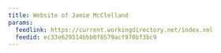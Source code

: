 ```yaml
---
title: Website of Jamie McClelland
params:
  feedlink: https://current.workingdirectory.net/index.xml
  feedid: ec33e629514bbb0f8579acf970bf3bc9
---
```

